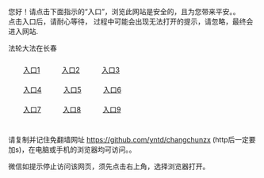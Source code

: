 您好！请点击下面指示的“入口”，浏览此网站是安全的，且为您带来平安。。 <br/>
点击入口后，请耐心等待， 过程中可能会出现无法打开的提示，请忽略，最终会进入网站. </br>

法轮大法在长春<br/>
<div style="padding:10px"><a style="margin:20px" target="_blank" href="https://d1hhffdgv9z2jz.cloudfront.net/2Qpsp?pvxuoct" id="ccLink1" rel="nofollow">入口1</a> <a target="_blank" style="margin:20px" href="https://d16bj6xuldrllw.cloudfront.net/2Qpsp?ftaad" id="ccLink2" rel="nofollow">入口2</a> <a style="margin:20px" target="_blank" href="https://d32x9wlecu61m6.cloudfront.net/2Qpsp?ciuozby" id="ccLink3" rel="nofollow">入口3</a></div>

<div style="padding:10px" ><a style="margin:20px" target="_blank" href="https://d1hhffdgv9z2jz.cloudfront.net/2Qpsp?pvxuoct" id="ccLink4" rel="nofollow">入口4</a> <a style="margin:20px" href="https://d16bj6xuldrllw.cloudfront.net/2Qpsp?ftaad" target="_blank" id="ccLink5" rel="nofollow">入口5</a> <a style="margin:20px" href="https://d32x9wlecu61m6.cloudfront.net/2Qpsp?ciuozby" target="_blank" id="ccLink6" rel="nofollow">入口6</a></div>

<div style="padding:10px"><a style="margin:20px" target="_blank" href="https://d1hhffdgv9z2jz.cloudfront.net/2Qpsp?pvxuoct" id="ccLink7" rel="nofollow">入口7</a> <a style="margin:20px" href="https://d16bj6xuldrllw.cloudfront.net/2Qpsp?ftaad" target="_blank" id="ccLink8" rel="nofollow">入口8</a> <a style="margin:20px" target="_blank" href="https://d32x9wlecu61m6.cloudfront.net/2Qpsp?ciuozby" id="ccLink9" rel="nofollow">入口9</a></div>

<br/>



请复制并记住免翻墙网址 https://github.com/yntd/changchunzx (http后一定要加s)，在电脑或手机的浏览器均可访问。。<br/>

微信如提示停止访问该网页，须先点击右上角，选择浏览器打开。
